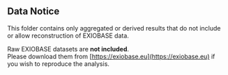 ## Data Notice

This folder contains only aggregated or derived results 
that do not include or allow reconstruction of EXIOBASE data.

Raw EXIOBASE datasets are **not included**.  
Please download them from [https://exiobase.eu](https://exiobase.eu) if you wish to reproduce the analysis.
